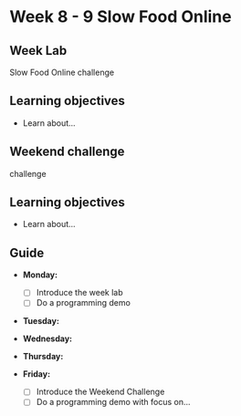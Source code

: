 # Week 8 - 9 Slow Food Online

## Week Lab

Slow Food Online challenge

## Learning objectives

- Learn about...

## Weekend challenge

challenge

## Learning objectives

- Learn about...

## Guide

- **Monday:**

  - [ ] Introduce the week lab
  - [ ] Do a programming demo

- **Tuesday:**
- **Wednesday:**
- **Thursday:**
- **Friday:**

  - [ ] Introduce the Weekend Challenge
  - [ ] Do a programming demo with focus on...
